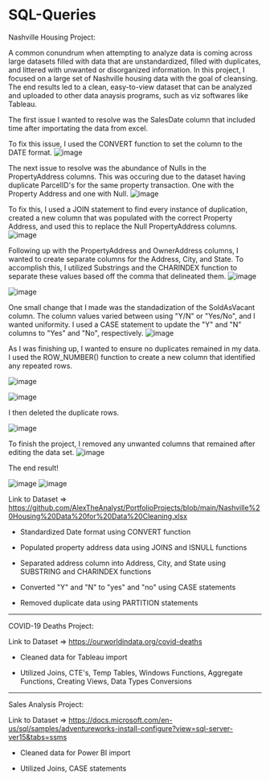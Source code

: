 # SQL-Queries

Nashville Housing Project:

A common conundrum when attempting to analyze data is coming across large datasets filled with data that are unstandardized, filled with duplicates, and littered with unwanted or disorganized information. In this project, I focused on a large set of Nashville housing data with the goal of cleansing. The end results led to a clean, easy-to-view dataset that can be analyzed and uploaded to other data anaysis programs, such as viz softwares like Tableau.


The first issue I wanted to resolve was the SalesDate column that included time after importating the data from excel.

To fix this issue, I used the CONVERT function to set the column to the DATE format.
![image](https://user-images.githubusercontent.com/66393809/127931305-98c9bbab-7592-4509-a645-38e661ba0ad4.png)


The next issue to resolve was the abundance of Nulls in the PropertyAddress columns. This was occuring due to the dataset having duplicate ParcelID's for the same property transaction. One with the Property Address and one with Null.
![image](https://user-images.githubusercontent.com/66393809/127932271-559a2296-4ff4-4116-b952-66f3725aec69.png)

To fix this, I used a JOIN statement to find every instance of duplication, created a new column that was populated with the correct Property Address, and used this to replace the Null PropertyAddress columns.
![image](https://user-images.githubusercontent.com/66393809/127932423-1149ba52-1b20-46c3-b092-2a8a6de38b6d.png)


Following up with the PropertyAddress and OwnerAddress columns, I wanted to create separate columns for the Address, City, and State. To accomplish this, I utilized Substrings and the CHARINDEX function to separate these values based off the comma that delineated them.
![image](https://user-images.githubusercontent.com/66393809/127932767-f759f8ff-448f-4d80-88fd-9ef41dd6114c.png)

![image](https://user-images.githubusercontent.com/66393809/127932849-d24bdc49-222a-460c-b8ad-1e6dc2f555f0.png)


One small change that I made was the standadization of the SoldAsVacant column. The column values varied between using "Y/N" or "Yes/No", and I wanted uniformity.
I used a CASE statement to update the "Y" and "N" columns to "Yes" and "No", respectively.
![image](https://user-images.githubusercontent.com/66393809/127933662-fb80c838-6356-4c51-8e07-32f00b593643.png)

As I was finishing up, I wanted to ensure no duplicates remained in my data. I used the ROW_NUMBER() function to create a new column that identified any repeated rows.

![image](https://user-images.githubusercontent.com/66393809/127934034-f09798f8-8a2b-404b-ad6b-412a9a73883d.png)

![image](https://user-images.githubusercontent.com/66393809/127934072-4858bc6b-9599-47a9-b831-d08bb7434bfa.png)

I then deleted the duplicate rows.

![image](https://user-images.githubusercontent.com/66393809/127934122-fa57eeaf-3e5d-494b-b0cd-09ef81f3e27a.png)


To finish the project, I removed any unwanted columns that remained after editing the data set.
![image](https://user-images.githubusercontent.com/66393809/127934214-91f9ed45-40e6-48cf-aac1-ecc5019fdb0e.png)

The end result!

![image](https://user-images.githubusercontent.com/66393809/127934521-49069005-8224-4dc4-a932-99db04825b62.png)
![image](https://user-images.githubusercontent.com/66393809/127934580-72e66e18-a2b2-4281-9404-a885355fbf39.png)



Link to Dataset => https://github.com/AlexTheAnalyst/PortfolioProjects/blob/main/Nashville%20Housing%20Data%20for%20Data%20Cleaning.xlsx

- Standardized Date format using CONVERT function

- Populated property address data using JOINS and ISNULL functions

- Separated address column into Address, City, and State using SUBSTRING and CHARINDEX functions

- Converted "Y" and "N" to "yes" and "no" using CASE statements

- Removed duplicate data using PARTITION statements

-------------------------------------------------------------------------------------------------------------------

COVID-19 Deaths Project:

Link to Dataset => https://ourworldindata.org/covid-deaths

- Cleaned data for Tableau import

- Utilized Joins, CTE's, Temp Tables, Windows Functions, Aggregate Functions, Creating Views, Data Types Conversions

--------------------------------------------------------------------------------------------------------------------

Sales Analysis Project:

Link to Dataset => https://docs.microsoft.com/en-us/sql/samples/adventureworks-install-configure?view=sql-server-ver15&tabs=ssms

- Cleaned data for Power BI import

- Utilized Joins, CASE statements
